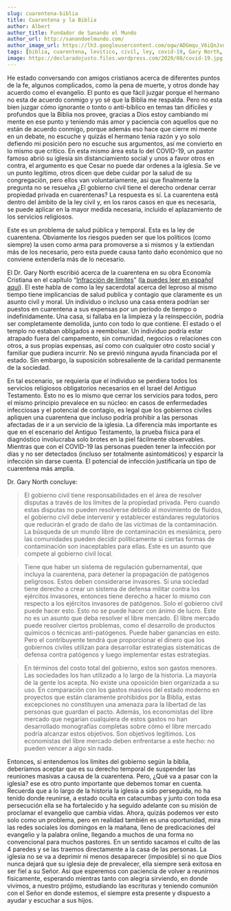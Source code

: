 ```yaml
---
slug: cuarentena-biblia
title: Cuarentena y la Biblia
author: Albert
author_title: Fundador de Sanando el Mundo
author_url: http://sanandoelmundo.com/
author_image_url: https://lh3.googleusercontent.com/ogw/ADGmqu_V6iQnJvuIOUFQJ8ebZQW6vvBd8lk0fipmF92Z
tags: [biblia, cuarentena, levitico, civil, ley, covid-19, Gary North, salud publica]
image: https://declaradojusto.files.wordpress.com/2020/08/covid-19.jpg
---
```


He estado conversando con amigos cristianos acerca de diferentes puntos de la fe, algunos complicados, como la pena de muerte, y otros donde hay acuerdo como el evangelio. El punto es que fácil juzgar porque el hermano no esta de acuerdo conmigo y yo sé que la Biblia me respalda. Pero no esta bien juzgar cómo ignorante o tonto o anti-bíblico en temas tan difíciles y profundos que la Biblia nos provee, gracias a Dios estoy cambiando mi mente en ese punto y teniendo más amor y paciencia con aquellos que no están de acuerdo conmigo, porque además eso hace que cierre mi mente en un debate, no escuche y quizás el hermano tenia razón y yo solo defiendo mi posición pero no escuche sus argumentos, así me convierto en lo mismo que critico. En esta mismo área esta lo del COVID-19, un pastor famoso abrió su iglesia sin distanciamiento social y unos a favor otros en contra, el argumento es que Cesar no puede dar ordenes a la iglesia. Se ve un punto legítimo, otros dicen que debe cuidar por la salud de su congregación, pero ellos van voluntariamente, así que finalmente la pregunta no se resuelva ¿El gobierno civil tiene el derecho ordenar cerrar propiedad privada en cuarentenas? La respuesta es sí. La cuarentena está dentro del ámbito de la ley civil y, en los raros casos en que es necesaria, se puede aplicar en la mayor medida necesaria, incluido el aplazamiento de los servicios religiosos. 

Este es un problema de salud pública y temporal. Esta es la ley de cuarentena. Obviamente los riesgos pueden ser que los políticos (como siempre) la usen como arma para promoverse a si mismos y la extiendan más de los necesario, pero esta puede causa tanto daño económico que no conviene extenderla más de lo necesario. 

<!--truncate-->

El Dr. Gary North escribió acerca de la cuarentena en su obra Economía Cristiana en el capítulo “[Infracción de límites](https://www.garynorth.com/public/20622.cfm)” ([la puedes leer en español aquí](/blog/gary-north-estado-infraccion-limites)). El este habla de como la ley sacerdotal acerca del leproso al mismo tiempo tiene implicancias de salud publica y contagio que claramente es un asunto civil y moral. Un individuo o incluso una casa entera podrían ser puestos en cuarentena a sus expensas por un período de tiempo o indefinidamente. Una casa, si fallaba en la limpieza y la reinspección, podría ser completamente demolida, junto con todo lo que contiene. El estado o el templo no estaban obligados a reembolsar. Un individuo podría estar atrapado fuera del campamento, sin comunidad, negocios o relaciones con otros, a sus propias expensas, así como con cualquier otro costo social y familiar que pudiera incurrir. No se previó ninguna ayuda financiada por el estado. Sin embargo, la suposición sobresaliente de la caridad permanente de la sociedad.

En tal escenario, se requiería que el individuo se perdiera todos los servicios religiosos obligatorios necesarios en el Israel del Antiguo Testamento. Esto no es lo mismo que cerrar los servicios para todos, pero el mismo principio prevalece en su núcleo: en casos de enfermedades infecciosas y el potencial de contagio, es legal que los gobiernos civiles apliquen una cuarentena que incluso podría prohibir a las personas afectadas de  ir a un servicio de la iglesia. La diferencia más importante es que en el escenario del Antiguo Testamento, la prueba física para el diagnóstico involucraba solo brotes en la piel fácilmente observables. Mientras que con el COVID-19 las personas pueden tener la infección por días y no ser detectados (incluso ser totalmente asintomáticos) y esparcir la infección sin darse cuenta. El potencial de infección justificaría un tipo de cuarentena más amplia.

Dr. Gary North concluye: 

> El gobierno civil tiene responsabilidades en el área de resolver disputas a través de los límites de la propiedad privada. Pero cuando estas disputas no pueden resolverse debido al movimiento de fluidos, el gobierno civil debe intervenir y establecer estándares regulatorios que reducirán el grado de daño de las víctimas de la contaminación. La búsqueda de un mundo libre de contaminación es mesiánica, pero las comunidades pueden decidir políticamente si ciertas formas de contaminación son inaceptables para ellas. Este es un asunto que compete al gobierno civil local.

> Tiene que haber un sistema de regulación gubernamental, que incluya la cuarentena, para detener la propagación de patógenos peligrosos. Estos deben considerarse invasores. Si una sociedad tiene derecho a crear un sistema de defensa militar contra los ejércitos invasores, entonces tiene derecho a hacer lo mismo con respecto a los ejércitos invasores de patógenos. Solo el gobierno civil puede hacer esto. Esto no se puede hacer con ánimo de lucro. Este no es un asunto que deba resolver el libre mercado. El libre mercado puede resolver ciertos problemas, como el desarrollo de productos químicos o técnicas anti-patógenos. Puede haber ganancias en esto. Pero el contribuyente tendrá que proporcionar el dinero que los gobiernos civiles utilizan para desarrollar estrategias sistemáticas de defensa contra patógenos y luego implementar estas estrategias.

> En términos del costo total del gobierno, estos son gastos menores. Las sociedades los han utilizado a lo largo de la historia. La mayoría de la gente los acepta. No existe una oposición bien organizada a su uso. En comparación con los gastos masivos del estado moderno en proyectos que están claramente prohibidos por la Biblia, estas excepciones no constituyen una amenaza para la libertad de las personas que guardan el pacto. Además, los economistas del libre mercado que negarían cualquiera de estos gastos no han desarrollado monografías completas sobre cómo el libre mercado podría alcanzar estos objetivos. Son objetivos legítimos. Los economistas del libre mercado deben enfrentarse a este hecho: no pueden vencer a algo sin nada.

Entonces, si entendemos los límites del gobierno según la biblia, deberíamos aceptar que es su derecho temporal de suspender las reuniones masivas a causa de la cuarentena. Pero, ¿Qué va a pasar con la iglesia? ese es otro punto importante que debemos tomar en cuenta. Recuerda que a lo largo de la historia la iglesia a sido perseguida, no ha tenido donde reunirse, a estado oculta en catacumbas y junto con toda esa persecución ella se ha fortalecido y ha seguido adelante con su misión de proclamar el evangelio que cambia vidas. Ahora, quizás podemos ver esto solo como un problema, pero en realidad también es una oportunidad, mira las redes sociales los domingos en la mañana, lleno de predicaciones del evangelio y la palabra online, llegando a muchos de una forma no convencional para muchos pastores. En un sentido sacamos el culto de las 4 paredes y se las traemos directamente a la casa de las personas. La iglesia no se va a deprimir ni menos desaparecer (imposible) si no que Dios nunca dejará que su iglesia deje de prevalecer, ella siempre será exitosa en ser fiel a su Señor. Así que esperemos con paciencia de volver a reunirnos fisicamente, esperando mientras tanto con alegria sirviendo, en donde vivimos, a nuestro prójimo, estudiando las escrituras y teniendo comunión con el Señor en donde estemos, el siempre esta presente y dispuesto a ayudar y escuchar a sus hijos.


